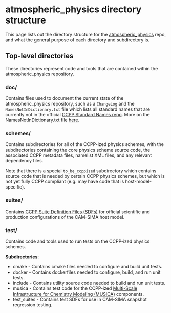 # atmospheric_physics directory structure

This page lists out the directory structure for the [atmospheric_physics](https://github.com/ESCOMP/atmospheric_physics) repo, and what the general purpose of each directory and subdirectory is.

## Top-level directories

These directories represent code and tools that are contained within the atmospheric_physics repository.

### **doc/**

Contains files used to document the current state of the atmospheric_physics repository, such as a `ChangeLog` and the `NamesNotInDictionary.txt` file which lists all standard names that are currently not in the official [CCPP Standard Names repo](https://github.com/ESCOMP/CCPPStandardNames). More on the NamesNotInDictionary.txt file [here](development_workflow.md/#updating-namesnotindictionarytxt-file).

### **schemes/**

Contains subdirectories for all of the CCPP-ized physics schemes, with the subdirectories containing the core physics scheme source code,
the associated CCPP metadata files, namelist XML files, and any relevant dependency files.

Note that there is a special `to_be_ccppized` subdirectory which contains source code that is needed by certain CCPP physics schemes, but which is not
yet fully CCPP compliant (e.g. may have code that is host-model-specific).

### **suites/**

Contains [CCPP Suite Definition Files (SDFs)](https://ccpp-techdoc.readthedocs.io/en/v6.0.0/ConstructingSuite.html?highlight=sdf#constructing-suites) for official scientific and production configurations of the CAM-SIMA host model.

### **test/**

Contains code and tools used to run tests on the CCPP-ized physics schemes.

**Subdirectories**:

- cmake   - Contains cmake files needed to configure and build  unit tests.
- docker  - Contains dockerfiles needed to configure, build, and run unit tests.
- include - Contains utility source code needed to build and run unit tests.
- musica  - Contains test code for the CCPP-ized [Multi-Scale Infrastructure for Chemistry Modeling (MUSICA)](https://github.com/NCAR/musica) components.
- test_suites - Contains test SDFs for use in CAM-SIMA snapshot regression testing.